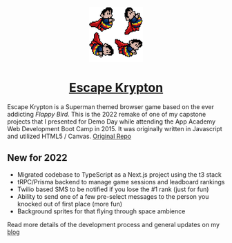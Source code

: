 <p align="center">
  <a href="https://nextjs.org">
    <picture>
      <source media="(prefers-color-scheme: dark)" srcset="./public/assets/images/chubby-superman-solo.png">
      <img src="./public/assets/images/chubby-superman.png" height="128">
    </picture>
    <h1 align="center">Escape Krypton</h1>
  </a>
</p>

Escape Krypton is a Superman themed browser game based on the ever 
addicting *Flappy Bird*.  This is the 2022 remake of one of my capstone 
projects that I presented for Demo Day while attending the App Academy 
Web Development Boot Camp in 2015. It was originally written in Javascript and utilized HTML5 / Canvas. [Original Repo](http://github.com/mikeyshean/krypton)

## New for 2022

- Migrated codebase to TypeScript as a Next.js project using the t3 stack
- tRPC/Prisma backend to manage game sessions and leadboard rankings
- Twilio based SMS to be notified if you lose the #1 rank (just for fun)
- Ability to send one of a few pre-select messages to the person you knocked out of first place (more fun)
- Background sprites for that flying through space ambience

Read more details of the development process and general updates on my [blog](https://www.mikeyshean.com/blog/02_escape_from_krypton)
